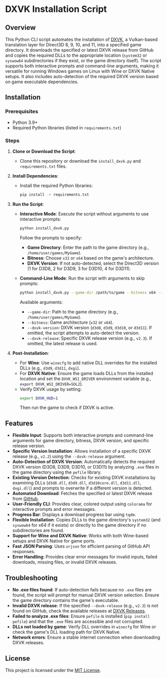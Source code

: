 # DXVK Installation Script

## Overview

This Python CLI script automates the installation of [DXVK](https://github.com/doitsujin/dxvk), a Vulkan-based translation layer for Direct3D 8, 9, 10, and 11, into a specified game directory. It downloads the specified or latest DXVK release from GitHub and copies the required DLLs to the appropriate location (`system32` or `syswow64` subdirectories if they exist, or the game directory itself). The script supports both interactive prompts and command-line arguments, making it versatile for running Windows games on Linux with Wine or DXVK Native setups. It also includes auto-detection of the required DXVK version based on game executable dependencies.

## Installation

### Prerequisites

- Python 3.9+
- Required Python libraries (listed in `requirements.txt`)

### Steps

1. **Clone or Download the Script**:

   - Clone this repository or download the `install_dxvk.py` and `requirements.txt` files.

2. **Install Dependencies**:

   - Install the required Python libraries:
     ```bash
     pip install -r requirements.txt
     ```

3. **Run the Script**:

   - **Interactive Mode**:
     Execute the script without arguments to use interactive prompts:

     ```bash
     python install_dxvk.py
     ```

     Follow the prompts to specify:

     - **Game Directory**: Enter the path to the game directory (e.g., `/home/user/games/MyGame`).
     - **Bitness**: Choose `x32` or `x64` based on the game's architecture.
     - **DXVK Version**: If not auto-detected, select the Direct3D version (1 for D3D8, 2 for D3D9, 3 for D3D10, 4 for D3D11).

   - **Command-Line Mode**:
     Run the script with arguments to skip prompts:
     ```bash
     python install_dxvk.py --game-dir /path/to/game --bitness x64 --dxvk-version d3d11 --dxvk-release v2.3
     ```
     Available arguments:
     - `--game-dir`: Path to the game directory (e.g., `/home/user/games/MyGame`).
     - `--bitness`: Game architecture (`x32` or `x64`).
     - `--dxvk-version`: DXVK version (`d3d8`, `d3d9`, `d3d10`, or `d3d11`). If omitted, the script attempts to auto-detect the version.
     - `--dxvk-release`: Specific DXVK release version (e.g., `v2.3`). If omitted, the latest release is used.

4. **Post-Installation**:
   - For **Wine**: Use `winecfg` to add native DLL overrides for the installed DLLs (e.g., `d3d9`, `d3d11`, `dxgi`).
   - For **DXVK Native**: Ensure the game loads DLLs from the installed location and set the `DXVK_WSI_DRIVER` environment variable (e.g., `export DXVK_WSI_DRIVER=SDL2`).
   - Verify DXVK usage by setting:
     ```bash
     export DXVK_HUD=1
     ```
     Then run the game to check if DXVK is active.

## Features

- **Flexible Input**: Supports both interactive prompts and command-line arguments for game directory, bitness, DXVK version, and specific release version.
- **Specific Version Installation**: Allows installation of a specific DXVK release (e.g., `v2.2`) using the `--dxvk-release` argument.
- **Auto-Detection of DXVK Version**: Automatically detects the required DXVK version (D3D8, D3D9, D3D10, or D3D11) by analyzing `.exe` files in the game directory using the `pefile` library.
- **Existing Version Detection**: Checks for existing DXVK installations by examining DLLs (`d3d8.dll`, `d3d9.dll`, `d3d10core.dll`, `d3d11.dll`, `dxgi.dll`) and prompts to overwrite if a different version is detected.
- **Automated Download**: Fetches the specified or latest DXVK release from [GitHub](https://github.com/doitsujin/dxvk/releases).
- **User-Friendly CLI**: Provides clear, colored output using `colorama` for interactive prompts and error messages.
- **Progress Bar**: Displays a download progress bar using `tqdm`.
- **Flexible Installation**: Copies DLLs to the game directory's `system32` (and `syswow64` for x64 if it exists) or directly to the game directory if no subdirectories are found.
- **Support for Wine and DXVK Native**: Works with both Wine-based setups and DXVK Native for game ports.
- **Fast JSON Parsing**: Uses `orjson` for efficient parsing of GitHub API responses.
- **Error Handling**: Provides clear error messages for invalid inputs, failed downloads, missing files, or invalid DXVK releases.

## Troubleshooting

- **No .exe files found**: If auto-detection fails because no `.exe` files are found, the script will prompt for manual DXVK version selection. Ensure the game directory contains the game's executable.
- **Invalid DXVK release**: If the specified `--dxvk-release` (e.g., `v2.3`) is not found on GitHub, check the available releases at [DXVK Releases](https://github.com/doitsujin/dxvk/releases).
- **Failed to analyze .exe files**: Ensure `pefile` is installed (`pip install pefile`) and that the `.exe` files are accessible and not corrupted.
- **DLLs not loaded by game**: Verify DLL overrides in `winecfg` for Wine or check the game's DLL loading path for DXVK Native.
- **Network errors**: Ensure a stable internet connection when downloading DXVK releases.

## License

This project is licensed under the [MIT License](LICENSE).
